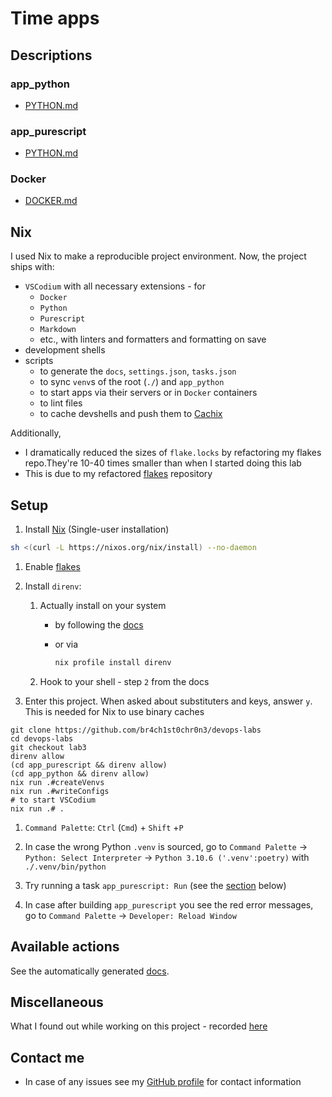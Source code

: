 # Time apps

## Descriptions

### app_python

- [PYTHON.md](./app_python/PYTHON.md)

### app_purescript

- [PYTHON.md](./app_purescript/PURESCRIPT.md)

### Docker

- [DOCKER.md](./DOCKER.md)

## Nix

I used Nix to make a reproducible project environment. Now, the project ships with:

- `VSCodium` with all necessary extensions - for
  - `Docker`
  - `Python`
  - `Purescript`
  - `Markdown`
  - etc., with linters and formatters and formatting on save
- development shells
- scripts
  - to generate the `docs`, `settings.json`, `tasks.json`
  - to sync `venv`s of the root (`./`) and `app_python`
  - to start apps via their servers or in `Docker` containers
  - to lint files
  - to cache devshells and push them to [Cachix](https://www.cachix.org/)

Additionally,

- I dramatically reduced the sizes of `flake.locks` by refactoring my flakes repo.They're 10-40 times smaller than when I started doing this lab
- This is due to my refactored [flakes](https://github.com/br4ch1st0chr0n3/flakes) repository

## Setup

1. Install [Nix](https://nixos.org/download.html) (Single-user installation)

  ```sh
  sh <(curl -L https://nixos.org/nix/install) --no-daemon
  ```

1. Enable [flakes](https://nixos.wiki/wiki/Flakes#Permanent)

1. Install `direnv`:
   1. Actually install on your system
      - by following the [docs](https://direnv.net/#basic-installation)
      - or via

        ```sh
        nix profile install direnv
        ```

   1. Hook to your shell - step `2` from the docs

1. Enter this project. When asked about substituters and keys, answer `y`. This is needed for Nix to use binary caches

```terminal
git clone https://github.com/br4ch1st0chr0n3/devops-labs
cd devops-labs
git checkout lab3
direnv allow
(cd app_purescript && direnv allow)
(cd app_python && direnv allow)
nix run .#createVenvs
nix run .#writeConfigs
# to start VSCodium
nix run .# .
```

1. `Command Palette`: `Ctrl` (`Cmd`) + `Shift` +`P`

1. In case the wrong Python `.venv` is sourced, go to `Command Palette` -> `Python: Select Interpreter` -> `Python 3.10.6 ('.venv':poetry)` with `./.venv/bin/python`

1. Try running a task `app_purescript: Run` (see the [section](./README.md#vscodium-tasks) below)

1. In case after building `app_purescript` you see the red error messages, go to `Command Palette` -> `Developer: Reload Window`

## Available actions

See the automatically generated [docs](./README/docs.md#available-actions).

## Miscellaneous

What I found out while working on this project - recorded [here](./README/misc.md)

## Contact me

- In case of any issues see my [GitHub profile](https://github.com/br4ch1st0chr0n3) for contact information

